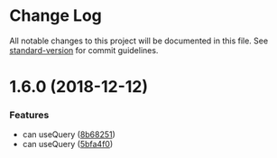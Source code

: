 # Change Log

All notable changes to this project will be documented in this file. See [standard-version](https://github.com/conventional-changelog/standard-version) for commit guidelines.

<a name="1.6.0"></a>
# 1.6.0 (2018-12-12)


### Features

* can useQuery ([8b68251](https://github.com/forsigner/dahlia/commit/8b68251))
* can useQuery ([5bfa4f0](https://github.com/forsigner/dahlia/commit/5bfa4f0))
